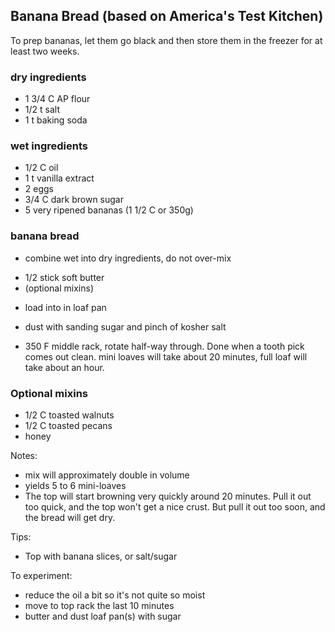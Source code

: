 ## Banana Bread (based on America's Test Kitchen)

To prep bananas, let them go black and then store them in the freezer for at least two weeks.

### dry ingredients
  + 1 3/4 C AP flour
  + 1/2 t salt
  + 1 t baking soda

### wet ingredients
  + 1/2 C oil
  + 1 t vanilla extract
  + 2 eggs
  + 3/4 C dark brown sugar
  + 5 very ripened bananas (1 1/2 C or 350g)

### banana bread
  * combine wet into dry ingredients, do not over-mix
  + 1/2 stick soft butter
  + (optional mixins)
  * load into in loaf pan
  + dust with sanding sugar and pinch of kosher salt
  * 350 F middle rack, rotate half-way through. Done when a tooth pick comes out clean.
    mini loaves will take about 20 minutes, full loaf will take about an hour.

### Optional mixins
  + 1/2 C toasted walnuts
  + 1/2 C toasted pecans
  + honey

Notes:
* mix will approximately double in volume
* yields 5 to 6 mini-loaves
* The top will start browning very quickly around 20 minutes. Pull it out too quick, and the top won't get a nice crust. But pull it out too soon, and the bread will get dry.

Tips:
* Top with banana slices, or salt/sugar

To experiment:
  * reduce the oil a bit so it's not quite so moist
  * move to top rack the last 10 minutes
  * butter and dust loaf pan(s) with sugar

